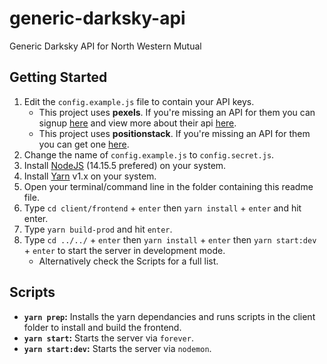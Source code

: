 # generic-darksky-api
Generic Darksky API for North Western Mutual

## Getting Started
 1. Edit the `config.example.js` file to contain your API keys.
    * This project uses **pexels**. If you're missing an API for them you can signup [here](https://www.pexels.com/onboarding/) and view more about their api [here](https://www.pexels.com/api/).
    * This project uses **positionstack**. If you're missing an API for them you can get one [here](https://positionstack.com/signup/free).
 2. Change the name of `config.example.js` to `config.secret.js`. 
 3. Install [NodeJS](https://nodejs.org/en/) (14.15.5 prefered) on your system.
 4. Install [Yarn](https://classic.yarnpkg.com/en/docs/install/) v1.x on your system.
 5. Open your terminal/command line in the folder containing this readme file.
 6. Type `cd client/frontend` + `enter` then `yarn install` + `enter` and hit enter.
 6. Type `yarn build-prod` and hit `enter`.
 7. Type `cd ../../` + `enter` then `yarn install` + `enter` then `yarn start:dev` + `enter` to start the server in development mode. 
    * Alternatively check the Scripts for a full list.

## Scripts
 * **`yarn prep`:** Installs the yarn dependancies and runs scripts in the client folder to install and build the frontend.
 * **`yarn start`:** Starts the server via `forever`.
 * **`yarn start:dev`:** Starts the server via `nodemon`.